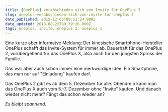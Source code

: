 ```yaml
---
title: [OnePlus] verabschieden sich von Invite für OnePlus 2
slug: oneplus-verabschieden-sich-von-invite-fur-oneplus-2
date_published: 2015-12-05T08:51:24.000Z
date_updated: 2018-08-22T09:39:26.000Z
tags: oneplus, invite, oneplus 2, oneplus x
---
```


Eine kurze aber informatve Meldung: Der kinesische Smartphone-Hersteller OnePlus schafft das Invite-System für immer ab. Dauerhaft für das OnePlus 2, vorübergehend für das OnePlus X, also auch für den jüngsten Spross der Familie. 

Das war aber auch schon immer eine merkwürdige Idee. Ein Smartphone, das man nur auf "Einladung" kaufen darf.

Das OnePlus 2 gibt es ab dem 5. Dezember für alle. Obendrein kann man das OnePlus X auch vom 5.-7. Dezember ohne "Invite" kaufen. Und danach wieder nicht mehr? Fängt das schon wieder an?

*Es bleibt spannend.*
